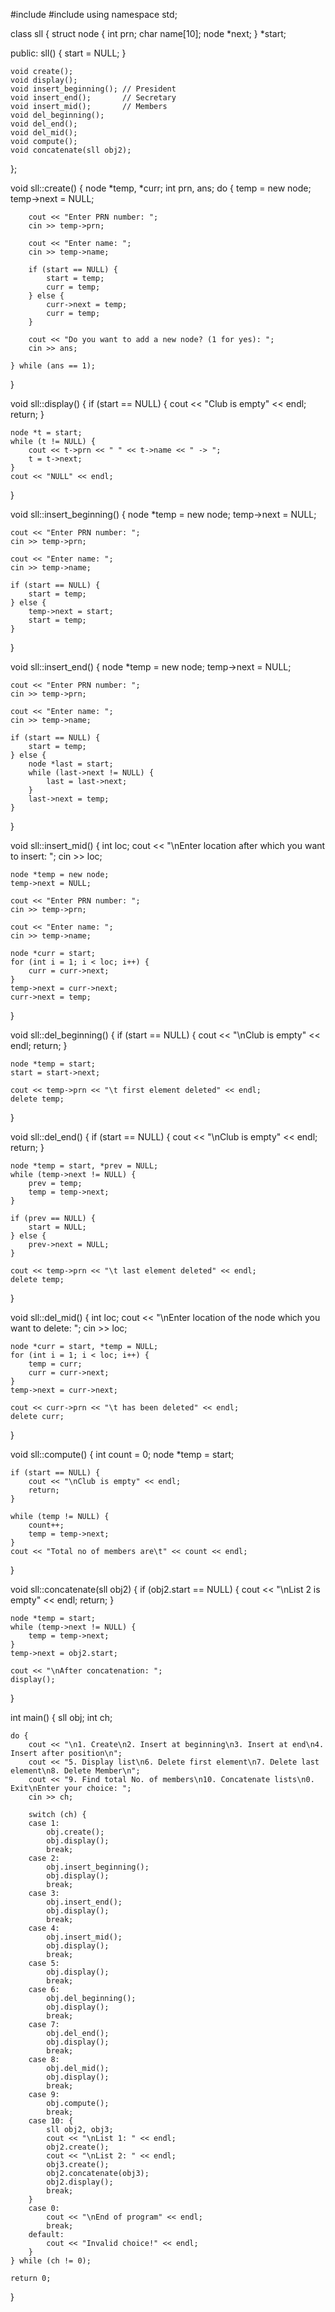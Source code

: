 #include <iostream>
#include <cstring>
using namespace std;

class sll {
    struct node {
        int prn;
        char name[10];
        node *next;
    } *start;

public:
    sll() { start = NULL; }

    void create();
    void display();
    void insert_beginning(); // President
    void insert_end();       // Secretary
    void insert_mid();       // Members
    void del_beginning();
    void del_end();
    void del_mid();
    void compute();
    void concatenate(sll obj2);
};

void sll::create() {
    node *temp, *curr;
    int prn, ans;
    do {
        temp = new node;
        temp->next = NULL;

        cout << "Enter PRN number: ";
        cin >> temp->prn;

        cout << "Enter name: ";
        cin >> temp->name;

        if (start == NULL) {
            start = temp;
            curr = temp;
        } else {
            curr->next = temp;
            curr = temp;
        }

        cout << "Do you want to add a new node? (1 for yes): ";
        cin >> ans;

    } while (ans == 1);
}

void sll::display() {
    if (start == NULL) {
        cout << "Club is empty" << endl;
        return;
    }

    node *t = start;
    while (t != NULL) {
        cout << t->prn << " " << t->name << " -> ";
        t = t->next;
    }
    cout << "NULL" << endl;
}

void sll::insert_beginning() {
    node *temp = new node;
    temp->next = NULL;

    cout << "Enter PRN number: ";
    cin >> temp->prn;

    cout << "Enter name: ";
    cin >> temp->name;

    if (start == NULL) {
        start = temp;
    } else {
        temp->next = start;
        start = temp;
    }
}

void sll::insert_end() {
    node *temp = new node;
    temp->next = NULL;

    cout << "Enter PRN number: ";
    cin >> temp->prn;

    cout << "Enter name: ";
    cin >> temp->name;

    if (start == NULL) {
        start = temp;
    } else {
        node *last = start;
        while (last->next != NULL) {
            last = last->next;
        }
        last->next = temp;
    }
}

void sll::insert_mid() {
    int loc;
    cout << "\nEnter location after which you want to insert: ";
    cin >> loc;

    node *temp = new node;
    temp->next = NULL;

    cout << "Enter PRN number: ";
    cin >> temp->prn;

    cout << "Enter name: ";
    cin >> temp->name;

    node *curr = start;
    for (int i = 1; i < loc; i++) {
        curr = curr->next;
    }
    temp->next = curr->next;
    curr->next = temp;
}

void sll::del_beginning() {
    if (start == NULL) {
        cout << "\nClub is empty" << endl;
        return;
    }

    node *temp = start;
    start = start->next;

    cout << temp->prn << "\t first element deleted" << endl;
    delete temp;
}

void sll::del_end() {
    if (start == NULL) {
        cout << "\nClub is empty" << endl;
        return;
    }

    node *temp = start, *prev = NULL;
    while (temp->next != NULL) {
        prev = temp;
        temp = temp->next;
    }

    if (prev == NULL) {
        start = NULL;
    } else {
        prev->next = NULL;
    }

    cout << temp->prn << "\t last element deleted" << endl;
    delete temp;
}

void sll::del_mid() {
    int loc;
    cout << "\nEnter location of the node which you want to delete: ";
    cin >> loc;

    node *curr = start, *temp = NULL;
    for (int i = 1; i < loc; i++) {
        temp = curr;
        curr = curr->next;
    }
    temp->next = curr->next;

    cout << curr->prn << "\t has been deleted" << endl;
    delete curr;
}

void sll::compute() {
    int count = 0;
    node *temp = start;

    if (start == NULL) {
        cout << "\nClub is empty" << endl;
        return;
    }

    while (temp != NULL) {
        count++;
        temp = temp->next;
    }
    cout << "Total no of members are\t" << count << endl;
}

void sll::concatenate(sll obj2) {
    if (obj2.start == NULL) {
        cout << "\nList 2 is empty" << endl;
        return;
    }

    node *temp = start;
    while (temp->next != NULL) {
        temp = temp->next;
    }
    temp->next = obj2.start;

    cout << "\nAfter concatenation: ";
    display();
}

int main() {
    sll obj;
    int ch;

    do {
        cout << "\n1. Create\n2. Insert at beginning\n3. Insert at end\n4. Insert after position\n";
        cout << "5. Display list\n6. Delete first element\n7. Delete last element\n8. Delete Member\n";
        cout << "9. Find total No. of members\n10. Concatenate lists\n0. Exit\nEnter your choice: ";
        cin >> ch;

        switch (ch) {
        case 1:
            obj.create();
            obj.display();
            break;
        case 2:
            obj.insert_beginning();
            obj.display();
            break;
        case 3:
            obj.insert_end();
            obj.display();
            break;
        case 4:
            obj.insert_mid();
            obj.display();
            break;
        case 5:
            obj.display();
            break;
        case 6:
            obj.del_beginning();
            obj.display();
            break;
        case 7:
            obj.del_end();
            obj.display();
            break;
        case 8:
            obj.del_mid();
            obj.display();
            break;
        case 9:
            obj.compute();
            break;
        case 10: {
            sll obj2, obj3;
            cout << "\nList 1: " << endl;
            obj2.create();
            cout << "\nList 2: " << endl;
            obj3.create();
            obj2.concatenate(obj3);
            obj2.display();
            break;
        }
        case 0:
            cout << "\nEnd of program" << endl;
            break;
        default:
            cout << "Invalid choice!" << endl;
        }
    } while (ch != 0);

    return 0;
}
